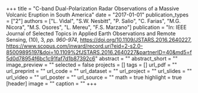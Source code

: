 +++
title = "C-band Dual-Polarization Radar Observations of a Massive Volcanic Eruption in South America"
date = "2017-01-01"
publication_types = ["2"]
authors = ["L. Vidal", "S.W. Nesbitt", "P. Salio", "C. Farias", "M.G. Nicora", "M.S. Osores", "L. Mereu", "F.S. Marzano"]
publication = "In: IEEE Journal of Selected Topics in Applied Earth Observations and Remote Sensing, (10), 3, _pp. 960-974_, https://doi.org/10.1109/JSTARS.2016.2640227, https://www.scopus.com/inward/record.uri?eid=2-s2.0-85009895197&doi=10.1109%2fJSTARS.2016.2640227&partnerID=40&md5=f5d0d78954f6bc1c91faf7d1b87392c6"
abstract = ""
abstract_short = ""
image_preview = ""
selected = false
projects = []
tags = []
url_pdf = ""
url_preprint = ""
url_code = ""
url_dataset = ""
url_project = ""
url_slides = ""
url_video = ""
url_poster = ""
url_source = ""
math = true
highlight = true
[header]
image = ""
caption = ""
+++
